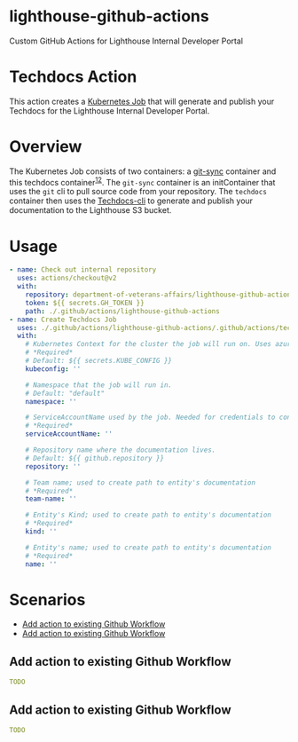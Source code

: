 # lighthouse-github-actions
Custom GitHub Actions for Lighthouse Internal Developer Portal


# Techdocs Action

This action creates a [Kubernetes Job](https://github.com/department-of-veterans-affairs/lighthouse-github-actions/blob/main/example-techdocs-job.yaml) that will generate and publish your Techdocs for the Lighthouse Internal Developer Portal.

# Overview
The Kubernetes Job consists of two containers:  a [git-sync](https://github.com/kubernetes/git-sync) container and this techdocs container<sup>[1](https://github.com/department-of-veterans-affairs/lighthouse-github-actions/pkgs/container/lighthouse-github-actions%2Ftechdocs)[2](https://github.com/department-of-veterans-affairs/lighthouse-github-actions/blob/main/.techdocscontainer/base.Dockerfile)</sup>. The `git-sync` container is an initContainer that uses the `git` cli to pull source code from your repository. The `techdocs` container then uses the [Techdocs-cli](https://backstage.io/docs/features/techdocs/cli) to generate and publish your documentation to the Lighthouse S3 bucket. 




# Usage

<!-- start usage -->
```yaml
- name: Check out internal repository
  uses: actions/checkout@v2
  with:
    repository: department-of-veterans-affairs/lighthouse-github-actions
    token: ${{ secrets.GH_TOKEN }}
    path: ./.github/actions/lighthouse-github-actions
- name: Create Techdocs Job
  uses: ./.github/actions/lighthouse-github-actions/.github/actions/techdocs
  with:
    # Kubernetes Context for the cluster the job will run on. Uses azure/k8s-set-context@v1
    # *Required*
    # Default: ${{ secrets.KUBE_CONFIG }}
    kubeconfig: ''

    # Namespace that the job will run in. 
    # Default: "default"
    namespace: ''

    # ServiceAccountName used by the job. Needed for credentials to connect to S3 bucket.
    # *Required*
    serviceAccountName: ''

    # Repository name where the documentation lives.
    # Default: ${{ github.repository }}
    repository: ''

    # Team name; used to create path to entity's documentation 
    # *Required*
    team-name: ''

    # Entity's Kind; used to create path to entity's documentation 
    # *Required*
    kind: ''

    # Entity's name; used to create path to entity's documentation 
    # *Required*
    name: ''

```
<!-- end usage -->

# Scenarios
- [Add action to existing Github Workflow](#Add-action-to-existing-Github-Workflow)
- [Add action to existing Github Workflow](#Create-Techdocs-for-Private-Repository)


## Add action to existing Github Workflow

```yaml
TODO
```

## Add action to existing Github Workflow

```yaml
TODO
```
